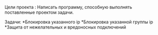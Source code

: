 Цели проекта : Написать программу, способную выполнять поставленные проектом задачи.

Задачи: 
*Блокировка указанного ip
*Блокировка указанной группы ip
*Защита от нежелательных и вредоносных подключений
